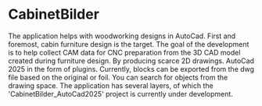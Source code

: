 # CabinetBilder
 The application helps with woodworking designs in AutoCad. First and foremost, cabin furniture design is the target.
 The goal of the development is to help collect CAM data for CNC preparation from the 3D CAD model created during furniture design. By producing scarce 2D drawings. AutoCad 2025 in the form of plugins. Currently, blocks can be exported from the dwg file based on the original or foil. You can search for objects from the drawing space. The application has several layers, of which the 'CabinetBilder_AutoCad2025' project is currently under development.
